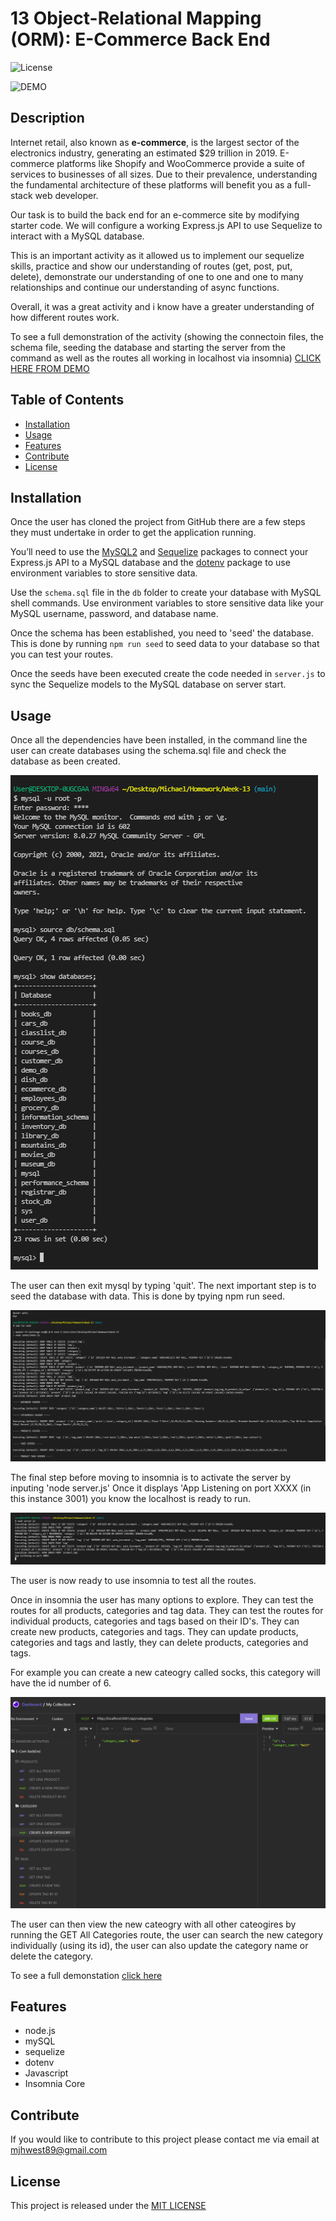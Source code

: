 # 13 Object-Relational Mapping (ORM): E-Commerce Back End

![License](https://img.shields.io/badge/license-MIT-blue)

![DEMO](Assets/e-com.gif)

## Description

Internet retail, also known as **e-commerce**, is the largest sector of the electronics industry, generating an estimated $29 trillion in 2019. E-commerce platforms like Shopify and WooCommerce provide a suite of services to businesses of all sizes. Due to their prevalence, understanding the fundamental architecture of these platforms will benefit you as a full-stack web developer.

Our task is to build the back end for an e-commerce site by modifying starter code. We will configure a working Express.js API to use Sequelize to interact with a MySQL database.

This is an important activity as it allowed us to implement our sequelize skills, practice and show our understanding of routes (get, post, put, delete), demonstrate our understanding of one to one and one to many relationships and continue our understanding of async functions. 

Overall, it was a great activity and i know have a greater understanding of how different routes work. 

To see a full demonstration of the activity (showing the connectoin files, the schema file, seeding the database and starting the server from the command as well as the routes all working in localhost via insomnia) [CLICK HERE FROM DEMO](https://watch.screencastify.com/v/ehELJiLw2KjN3cLKwbLK) 

## Table of Contents 
- [Installation](#installation)
- [Usage](#usage)
- [Features](#features)
- [Contribute](#contribute)
- [License](#license)

## Installation
Once the user has cloned the project from GitHub there are a few steps they must undertake in order to get the application running.

You’ll need to use the [MySQL2](https://www.npmjs.com/package/mysql2) and [Sequelize](https://www.npmjs.com/package/sequelize) packages to connect your Express.js API to a MySQL database and the [dotenv](https://www.npmjs.com/package/dotenv) package to use environment variables to store sensitive data.

Use the `schema.sql` file in the `db` folder to create your database with MySQL shell commands. Use environment variables to store sensitive data like your MySQL username, password, and database name.


Once the schema has been established, you need to 'seed' the database. 
This is done by running  `npm run seed` to seed data to your database so that you can test your routes.

Once the seeds have been executed create the code needed in `server.js` to sync the Sequelize models to the MySQL database on server start.


## Usage

Once all the dependencies have been installed, in the command line the user can create databases using the schema.sql file and check the database as been created. 

![schema](Assets/schema.png)

The user can then exit mysql by typing 'quit'. The next important step is to seed the database with data. This is done by tpying npm run seed. 

![seed](Assets/seed.png)

The final step before moving to insomnia is to activate the server by inputing 'node server.js' Once it displays 'App Listening on port XXXX (in this instance 3001) you know the localhost is ready to run. 

![server](Assets/server.png)

The user is now ready to use insomnia to test all the routes. 

Once in insomnia the user has many options to explore. They can test the routes for all products, categories and tag data. 
They can test the routes for individual products, categories and tags based on their ID's. 
They can create new products, categories and tags. 
They can update products, categories and tags and lastly, they can delete products, categories and tags. 

For example you can create a new cateogry called socks, this category will have the id number of 6. 

![new](Assets/new.png)

The user can then view the new cateogry with all other cateogires by running the GET All Categories route, the user can search the new category individually (using its id), the user can also update the category name or delete the category. 

To see a full demonstation  [click here](https://watch.screencastify.com/v/ehELJiLw2KjN3cLKwbLK) 



## Features
- node.js
- mySQL
- sequelize
- dotenv 
- Javascript
- Insomnia Core


## Contribute
If you would like to contribute to this project please contact me via email at mjhwest89@gmail.com


## License
This project is released under the [MIT LICENSE](https://github.com/mjhwest/E-Commerce-Back-End/blob/main/LICENSE)


